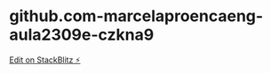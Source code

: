 # github.com-marcelaproencaeng-aula2309e-czkna9

[Edit on StackBlitz ⚡️](https://stackblitz.com/edit/node-czkna9)